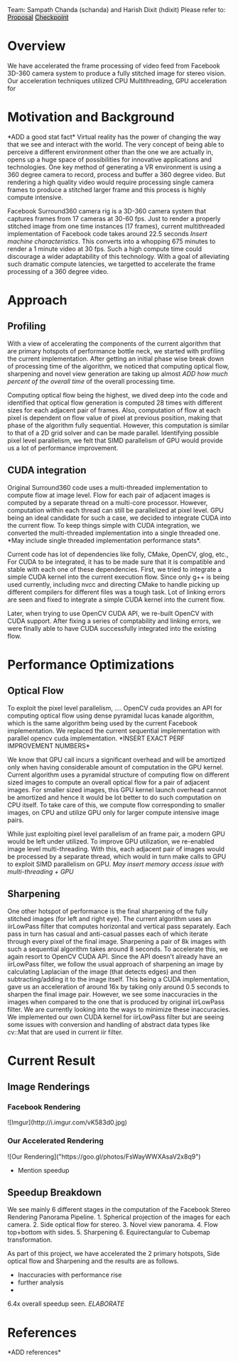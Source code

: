 <span>
Team: Sampath Chanda (schanda) and Harish Dixit (hdixit)
</span>
Please refer to: <br/>
<a href="https://618project.github.io/WorldVu/proposal" style="background:#D8D8D8;">Proposal</a>
<a href="https://618project.github.io/WorldVu/checkpoint" style="background:#D8D8D8">Checkpoint</a>

<h1>Overview</h1>
We have accelerated the frame processing of video feed from Facebook 3D-360 camera system to produce a fully stitched image for stereo vision. Our acceleration techniques utilized CPU Multithreading, GPU acceleration for 

<h1>Motivation and Background</h1>
<body>
*ADD a good stat fact* Virtual reality has the power of changing the way that we see and interact with the world. The very concept of being able to perceive a different environment other than the one we are actually in, opens up a huge space of possibilities for innovative applications and technologies. One key method of generating a VR environment is using a 360 degree camera to record, process and buffer a 360 degree video. But rendering a high quality video would require processing single camera frames to produce a stitched larger frame and this process is highly compute intensive.

Facebook Surround360 camera rig is a 3D-360 camera system that captures frames from 17 cameras at 30-60 fps. Just to render a properly stitched image from one time instances (17 frames), current multithreaded implementation of Facebook code takes around 22.5 seconds *Insert machine characteristics*. This converts into a whopping 675 minutes to render a 1 minute video at 30 fps. Such a high compute time could discourage a wider adaptability of this technology. With a goal of alleviating such dramatic compute latencies, we targetted to accelerate the frame processing of a 360 degree video.
</body>

<h1>Approach</h1>

<h2>Profiling</h2>

With a view of accelerating the components of the current algorithm that are primary hotspots of performance bottle neck, we started with profiling the current implementation. After getting an initial phase wise break down of processing time of the algorithm, we noticed that computing optical flow, sharpening and novel view generation are taking up almost *ADD how much percent of the overall time* of the overall processing time.

Computing optical flow being the highest, we dived deep into the code and identified that optical flow generation is computed 28 times with different sizes for each adjacent pair of frames. Also, computation of flow at each pixel is dependent on flow value of pixel at previous position, making that phase of the algorithm fully sequential. However, this computation is similar to that of a 2D grid solver and can be made parallel. Identifying possible pixel level parallelism, we felt that SIMD parallelism of GPU would provide us a lot of performance improvement.

<h2>CUDA integration</h2>
Original Surround360 code uses a multi-threaded implementation to compute flow at image level. Flow for each pair of adjacent images is computed by a separate thread on a multi-core processor. However, computation within each thread can still be parallelized at pixel level. GPU being an ideal candidate for such a case, we decided to integrate CUDA into the current flow. To keep things simple with CUDA integration, we converted the multi-threaded implementation into a single threaded one. *May include single threaded implementation performance stats*. 

Current code has lot of dependencies like folly, CMake, OpenCV, glog, etc., For CUDA to be integrated, it has to be made sure that it is compatible and stable with each one of these dependencies. First, we tried to integrate a simple CUDA kernel into the current execution flow. Since only g++ is being used currently, including nvcc and directing CMake to handle picking up different compilers for different files was a tough task. Lot of linking errors are seen and fixed to integrate a simple CUDA kernel into the current flow.

Later, when trying to use OpenCV CUDA API, we re-built OpenCV with CUDA support. After fixing a series of comptability and linking errors, we were finally able to have CUDA successfully integrated into the existing flow. 

<h1>Performance Optimizations</h1>

<h2>Optical Flow</h2>
To exploit the pixel level parallelism, .... OpenCV cuda provides an API for computing optical flow using dense pyramidal lucas kanade algorithm, which is the same algorithm being used by the current Facebook implementation. We replaced the current sequential implementation with parallel opencv cuda implementation. *INSERT EXACT PERF IMPROVEMENT NUMBERS*

We know that GPU call incurs a significant overhead and will be amortized only when having considerable amount of computation in the GPU kernel. Current algorithm uses a pyramidal structure of computing flow on different sized images to compute an overall optical flow for a pair of adjacent images. For smaller sized images, this GPU kernel launch overhead cannot be amortized and hence it would be lot better to do such computation on CPU itself. To take care of this, we compute flow corresponding to smaller images, on CPU and utilize GPU only for larger compute intensive image pairs.

While just exploiting pixel level parallelism of an frame pair, a modern GPU would be left under utilized. To improve GPU utilization, we re-enabled image level multi-threading. With this, each adjacent pair of images would be processed by a separate thread, which would in turn make calls to GPU to exploit SIMD parallelism on GPU. *May insert memory access issue with multi-threading + GPU*

<h2>Sharpening</h2>
One other hotspot of performance is the final sharpening of the fully stitched images (for left and right eye). The current algorithm uses an iirLowPass filter that computes horizontal and vertical pass separately. Each pass in turn has casual and anti-casual passes each of which iterate through every pixel of the final image. Sharpening a pair of 8k images with such a  sequential algorithm takes around 8 seconds. To accelerate this, we again resort to OpenCV CUDA API. Since the API doesn't already have an iirLowPass filter, we follow the usual approach of sharpening an image by calculating Laplacian of the image (that detects edges) and then subtracting/adding it to the image itself. This being a CUDA implementation, gave us an acceleration of around 16x by taking only around 0.5 seconds to sharpen the final image pair. However, we see some inaccuracies in the images when compared to the one that is produced by original iirLowPass filter. We are currently looking into the ways to minimize these inaccuracies. We implemented our own CUDA kernel for iirLowPass filter but are seeing some issues with conversion and handling of abstract data types like cv::Mat that are used in current iir filter. 

<h1>Current Result</h1>
<h2> Image Renderings </h2> 
<h3> Facebook Rendering </h3> 
![Imgur](http://i.imgur.com/vK583d0.jpg)

<h3> Our Accelerated Rendering </h3> 
![Our Rendering]("https://goo.gl/photos/FsWayWWXAsaV2x8q9")

- Mention speedup
<h2> Speedup Breakdown </h2> 
We see mainly 6 different stages in the computation of the Facebook Stereo Rendering Panorama Pipeline.
1. Spherical projection of the images for each camera.
2. Side optical flow for stereo.
3. Novel view panorama.
4. Flow top+bottom with sides.
5. Sharpening
6. Equirectangular to Cubemap transformation.

As part of this project, we have accelerated the 2 primary hotspots, Side optical flow and Sharpening and the results are 
as follows.

- Inaccuracies with performance rise
- further analysis
- 
6.4x overall speedup seen. *ELABORATE*

<h1>References</h1>
*ADD references*
